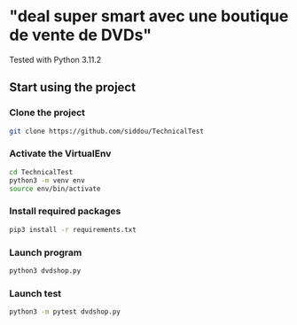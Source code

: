 # "deal super smart avec une boutique de vente de DVDs"

Tested with Python 3.11.2

## Start using the project

### Clone the project

```bash
git clone https://github.com/siddou/TechnicalTest
```

### Activate the VirtualEnv

```bash
cd TechnicalTest
python3 -m venv env
source env/bin/activate
```

### Install required packages

```bash
pip3 install -r requirements.txt
```

### Launch program

```bash
python3 dvdshop.py
```

### Launch test

```bash
python3 -m pytest dvdshop.py
```
